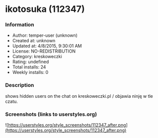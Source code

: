 # ikotosuka (112347)

### Information
- Author: temper-user (unknown)
- Created at: unknown
- Updated at: 4/8/2015, 9:30:01 AM
- License: NO-REDISTRIBUTION
- Category: kreskoweczki
- Rating: undefined
- Total installs: 24
- Weekly installs: 0


### Description
shows hidden users on the chat on kreskoweczki.pl / objawia ninję w tle czatu.


### Screenshots (links to userstyles.org)
![https://userstyles.org/style_screenshots/112347_after.png](https://userstyles.org/style_screenshots/112347_after.png)


